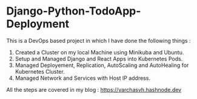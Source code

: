 # Django-Python-TodoApp-Deployment

This is a DevOps based project in which I have done the following things :

1. Created a Cluster on my local Machine using Minikuba and Ubuntu.
2. Setup and Managed Django and React Apps into Kubernetes Pods.
3. Managed Deployement, Replication, AutoScaling and AutoHealing for Kubernetes Cluster.
4. Managed Network and Services with Host IP address.

All the steps are covered in my blog : https://varchasvh.hashnode.dev
